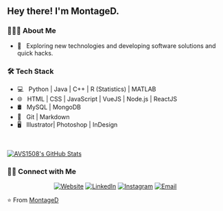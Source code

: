 <h2> Hey there! I'm MontageD.</h2>

<h3> 👨🏻‍💻 About Me </h3>

- 🤔 &nbsp; Exploring new technologies and developing software solutions and quick hacks.

<h3>🛠 Tech Stack</h3>

- 💻 &nbsp; Python | Java | C++ | R (Statistics) | MATLAB
- 🌐 &nbsp; HTML | CSS | JavaScript | VueJS  | Node.js | ReactJS
- 🛢 &nbsp; MySQL | MongoDB
- 🔧 &nbsp; Git | Markdown
- 🖥 &nbsp; Illustrator| Photoshop | InDesign

<br/>

[![AVS1508's GitHub Stats](https://github-readme-stats.vercel.app/api?username=AVS1508&show_icons=true)](https://github.com/AVS1508)

<h3> 🤝🏻 Connect with Me </h3>

<p align="center">
<a href="https://www.adityavsingh.com/"><img alt="Website" src="https://img.shields.io/badge/Website-www.adityavsingh.com-blue?style=flat-square&logo=google-chrome"></a>
<a href="https://www.linkedin.com/in/AVS1508/"><img alt="LinkedIn" src="https://img.shields.io/badge/LinkedIn-Aditya%20Vikram%20Singh-blue?style=flat-square&logo=linkedin"></a>
<a href="https://www.instagram.com/adityavs_/"><img alt="Instagram" src="https://img.shields.io/badge/Instagram-adityavs__-blue?style=flat-square&logo=instagram"></a>
<a href="mailto:avsingh@umass.edu"><img alt="Email" src="https://img.shields.io/badge/Email-avsingh@umass.edu-blue?style=flat-square&logo=gmail"></a>
</p>

⭐️ From [MontageD](https://github.com/MontageD)